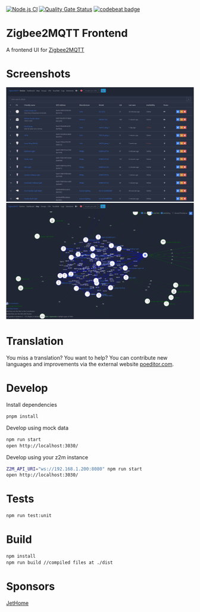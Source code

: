 [![Node.js CI](https://github.com/nurikk/zigbee2mqtt-frontend/actions/workflows/node.js.yml/badge.svg)](https://github.com/nurikk/zigbee2mqtt-frontend/actions/workflows/node.js.yml)
[![Quality Gate Status](https://sonarcloud.io/api/project_badges/measure?project=nurikk_zigbee2mqtt-frontend&metric=alert_status)](https://sonarcloud.io/summary/new_code?id=nurikk_zigbee2mqtt-frontend)
[![codebeat badge](https://codebeat.co/badges/5ca1254f-569b-4ec0-99fa-fe6f0fa2896b)](https://codebeat.co/projects/github-com-nurikk-zigbee2mqtt-frontend-dev)

# Zigbee2MQTT Frontend
A frontend UI for [Zigbee2MQTT](https://github.com/Koenkk/zigbee2mqtt)

# Screenshots

![Homepage Screenshot](images/screenshot_home.png)
![Map Screenshot](images/screenshot_map.png)

# Translation

You miss a translation? You want to help? You can contribute new languages and improvements via the external website [poeditor.com](https://poeditor.com/join/project?hash=Az88waAhPd).

# Develop

Install dependencies

```bash
pnpm install
````

Develop using mock data

```bash
npm run start
open http://localhost:3030/
````

Develop using your z2m instance

```bash
Z2M_API_URI="ws://192.168.1.200:8080" npm run start
open http://localhost:3030/
```

# Tests

```bash
npm run test:unit
```

# Build

```bash
npm install
npm run build //compiled files at ./dist
```

# Sponsors

[JetHome](https://jethome.ru/)


